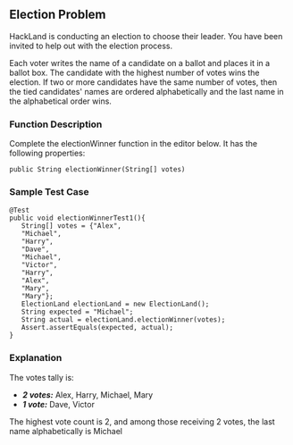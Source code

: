 ## Election Problem 

HackLand is conducting an election to choose their leader. You have been invited to help out with the election process.

Each voter writes the name of a candidate on a ballot and places it in a ballot box. 
The candidate with the highest number of votes wins the election. 
If two or more candidates have the same number of votes, then the tied candidates' names are ordered alphabetically 
and the last name in the alphabetical order wins.

 

### Function Description

Complete the electionWinner function in the editor below. It has the following properties:

```
public String electionWinner(String[] votes) 
```

### Sample Test Case

```
@Test
public void electionWinnerTest1(){
   String[] votes = {"Alex",
   "Michael",
   "Harry",
   "Dave",
   "Michael",
   "Victor",
   "Harry",
   "Alex",
   "Mary",
   "Mary"};
   ElectionLand electionLand = new ElectionLand();
   String expected = "Michael";
   String actual = electionLand.electionWinner(votes);
   Assert.assertEquals(expected, actual);
}

```

### Explanation

The votes tally is:

* ***2 votes:*** Alex, Harry, Michael, Mary
* ***1 vote:*** Dave, Victor
 

The highest vote count is 2, and among those receiving 2 votes, the last name alphabetically is Michael

